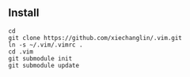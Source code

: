 Install
-------
	cd 
	git clone https://github.com/xiechanglin/.vim.git
	ln -s ~/.vim/.vimrc .
	cd .vim
	git submodule init 
	git submodule update
